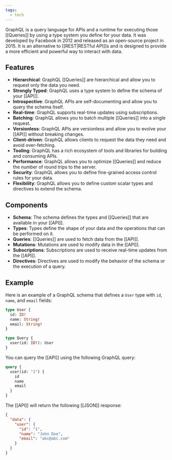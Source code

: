 ```yaml
---
tags:
  - tech
---
```


GraphQL is a query language for APIs and a runtime for executing those [[Queries]] by using a type system you define for your data. It was developed by Facebook in 2012 and released as an open-source project in 2015.
It is an alternative to [[REST|RESTful API]]s and is designed to provide a more efficient and powerful way to interact with data.

## Features

- **Hierarchical**: GraphQL [[Queries]] are hierarchical and allow you to request only the data you need.
- **Strongly Typed**: GraphQL uses a type system to define the schema of your [[API]].
- **Introspective**: GraphQL APIs are self-documenting and allow you to query the schema itself.
- **Real-time**: GraphQL supports real-time updates using subscriptions.
- **Batching**: GraphQL allows you to batch multiple [[Queries]] into a single request.
- **Versionless**: GraphQL APIs are versionless and allow you to evolve your [[API]] without breaking changes.
- **Client-driven**: GraphQL allows clients to request the data they need and avoid over-fetching.
- **Tooling**: GraphQL has a rich ecosystem of tools and libraries for building and consuming APIs.
- **Performance**: GraphQL allows you to optimize [[Queries]] and reduce the number of round trips to the server.
- **Security**: GraphQL allows you to define fine-grained access control rules for your data.
- **Flexibility**: GraphQL allows you to define custom scalar types and directives to extend the schema.

## Components

- **Schema**: The schema defines the types and [[Queries]] that are available in your [[API]].
- **Types**: Types define the shape of your data and the operations that can be performed on it.
- **Queries**: [[Queries]] are used to fetch data from the [[API]].
- **Mutations**: Mutations are used to modify data in the [[API]].
- **Subscriptions**: Subscriptions are used to receive real-time updates from the [[API]].
- **Directives**: Directives are used to modify the behavior of the schema or the execution of a query.

## Example

Here is an example of a GraphQL schema that defines a `User` type with `id`, `name`, and `email` fields:

```graphql
type User {
  id: ID!
  name: String!
  email: String!
}

type Query {
  user(id: ID!): User
}
```

You can query the [[API]] using the following GraphQL query:

```graphql
query {
  user(id: "1") {
    id
    name
    email
  }
}
```

The [[API]] will return the following [[JSON]] response:

```json
{
  "data": {
    "user": {
      "id": "1",
      "name": "John Doe",
      "email": "abc@abc.com"
    }
  }
}
```